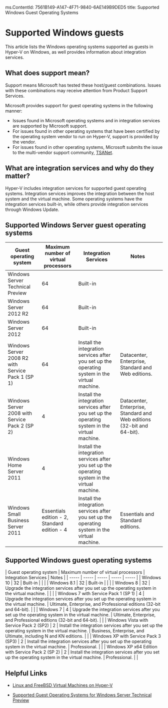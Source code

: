 ms.ContentId: 7561B149-A147-4F71-9840-6AE149B9DED5
title: Supported Windows Guest Operating Systems


# Supported Windows guests
This article lists the Windows operating systems supported as guests in Hyper-V on Windows, as well provides information about integration services. 


## What does support mean? 
Support means Microsoft has tested these host/guest combinations.  Issues with these combinations may receive attention from Product Support Services.
 
Microsoft provides support for guest operating systems in the following manner:
- Issues found in Microsoft operating systems and in integration services are supported by Microsoft support.
- For issues found in other operating systems that have been certified by the operating system vendor to run on Hyper-V, support is provided by the vendor.
- For issues found in other operating systems, Microsoft submits the issue to the multi-vendor support community, [TSANet](http://www.tsanet.org/).

## What are integration services and why do they matter?
Hyper-V includes integration services for supported guest operating systems.  Integration services improves the integration between the host system and the virtual machine. Some operating systems have the integration services built-in, while others provide integration services through Windows Update.

## Supported Windows Server guest operating systems


 |  Guest operating system  |  Maximum number of virtual processors  |  Integration Services  |  Notes  | 	 | 
 | ----- | ----- | ----- | ----- | ----- |
 |  Windows Server Technical Preview | 64 | Built-in |    | 	 | 
 |  Windows Server 2012 R2 | 64 | Built-in |    | 	 | 
 |  Windows Server 2012 | 64 | Built-in |     | 	 | 
 |  Windows Server 2008 R2 with Service Pack 1 (SP 1) | 64 | Install the integration services after you set up the operating system in the virtual machine. | Datacenter, Enterprise, Standard and Web editions.  | 	 | 
 |  Windows Server 2008 with Service Pack 2 (SP 2) | 4 | Install the integration services after you set up the operating system in the virtual machine. | Datacenter, Enterprise, Standard and Web editions (32-bit and 64-bit).  | 	 | 
 |  Windows Home Server 2011 | 4 | Install the integration services after you set up the operating system in the virtual machine. |     | 	 | 
 |  Windows Small Business Server 2011  |  Essentials edition - 2, Standard edition - 4  |  Install the integration services after you set up the operating system in the virtual machine.  |  Essentials and Standard editions.  | 		 | 



## Supported Windows guest operating systems

 |  Guest operating system |  Maximum number of virtual processors |  Integration Services  |  Notes  | 
 | ----- | ----- | ----- | ----- | ----- |
 | Windows 10 | 32 | Built-in |  | 	|
 | Windows 8.1 | 32 | Built-in |  | 	|
 | Windows 8 | 32 | Upgrade the integration services after you set up the operating system in the virtual machine. |  | 	|
 | Windows 7 with Service Pack 1 (SP 1) | 4 | Upgrade the integration services after you set up the operating system in the virtual machine. | Ultimate, Enterprise, and Professional editions (32-bit and 64-bit). | 	|
 | Windows 7 | 4 | Upgrade the integration services after you set up the operating system in the virtual machine. | Ultimate, Enterprise, and Professional editions (32-bit and 64-bit). | 	|
 | Windows Vista with Service Pack 2 (SP2) | 2 | Install the integration services after you set up the operating system in the virtual machine. | Business, Enterprise, and Ultimate, including N and KN editions. |  	|
 | Windows XP with Service Pack 3 (SP3) | 2 | Install the integration services after you set up the operating system in the virtual machine. | Professional. |  	|
 | Windows XP x64 Edition with Service Pack 2 (SP 2) | 2 | Install the integration services after you set up the operating system in the virtual machine. | Professional. | 	|



## Helpful Links

- [Linux and FreeBSD Virtual Machines on Hyper-V](https://technet.microsoft.com/library/dn531030.aspx)

- [Supported Guest Operating Systems for Windows Server Technical Preview](https://technet.microsoft.com/en-US/library/mt126119.aspx)
